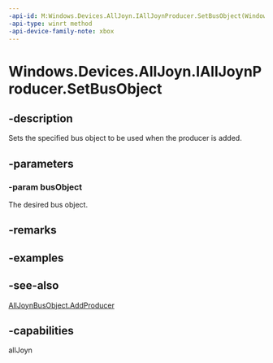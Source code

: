 ```yaml
---
-api-id: M:Windows.Devices.AllJoyn.IAllJoynProducer.SetBusObject(Windows.Devices.AllJoyn.AllJoynBusObject)
-api-type: winrt method
-api-device-family-note: xbox
---
```


<!-- Method syntax
public void SetBusObject(Windows.Devices.AllJoyn.AllJoynBusObject busObject)
-->

# Windows.Devices.AllJoyn.IAllJoynProducer.SetBusObject

## -description
Sets the specified bus object to be used when the producer is added.

## -parameters
### -param busObject
The desired bus object.

## -remarks

## -examples

## -see-also
[AllJoynBusObject.AddProducer](alljoynbusobject_addproducer.md)
## -capabilities
allJoyn
